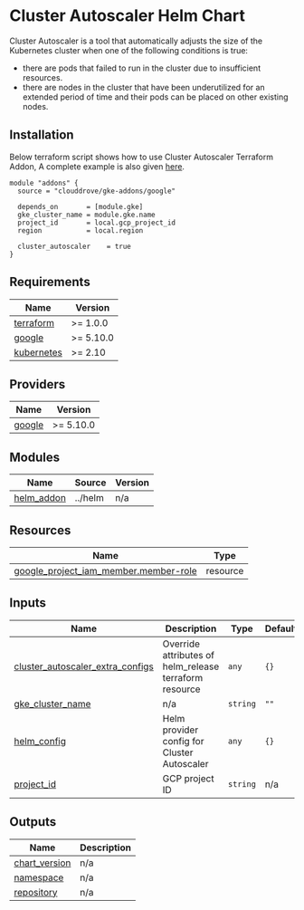 # Cluster Autoscaler Helm Chart

Cluster Autoscaler is a tool that automatically adjusts the size of the Kubernetes cluster when one of the following conditions is true:
- there are pods that failed to run in the cluster due to insufficient resources.
- there are nodes in the cluster that have been underutilized for an extended period of time and their pods can be placed on other existing nodes.

## Installation
Below terraform script shows how to use Cluster Autoscaler Terraform Addon, A complete example is also given [here](https://github.com/clouddrove/terraform-google-gke-addons/blob/master/_examples/complete/main.tf).

```hcl
module "addons" {
  source = "clouddrove/gke-addons/google"

  depends_on       = [module.gke]
  gke_cluster_name = module.gke.name
  project_id       = local.gcp_project_id
  region           = local.region

  cluster_autoscaler    = true
}
```

<!-- BEGINNING OF PRE-COMMIT-TERRAFORM DOCS HOOK -->
## Requirements

| Name | Version |
|------|---------|
| <a name="requirement_terraform"></a> [terraform](#requirement\_terraform) | >= 1.0.0 |
| <a name="requirement_google"></a> [google](#requirement\_google) | >= 5.10.0 |
| <a name="requirement_kubernetes"></a> [kubernetes](#requirement\_kubernetes) | >= 2.10 |

## Providers

| Name | Version |
|------|---------|
| <a name="provider_google"></a> [google](#provider\_google) | >= 5.10.0 |

## Modules

| Name | Source | Version |
|------|--------|---------|
| <a name="module_helm_addon"></a> [helm\_addon](#module\_helm\_addon) | ../helm | n/a |

## Resources

| Name | Type |
|------|------|
| [google_project_iam_member.member-role](https://registry.terraform.io/providers/hashicorp/google/latest/docs/resources/project_iam_member) | resource |

## Inputs

| Name | Description | Type | Default | Required |
|------|-------------|------|---------|:--------:|
| <a name="input_cluster_autoscaler_extra_configs"></a> [cluster\_autoscaler\_extra\_configs](#input\_cluster\_autoscaler\_extra\_configs) | Override attributes of helm\_release terraform resource | `any` | `{}` | no |
| <a name="input_gke_cluster_name"></a> [gke\_cluster\_name](#input\_gke\_cluster\_name) | n/a | `string` | `""` | no |
| <a name="input_helm_config"></a> [helm\_config](#input\_helm\_config) | Helm provider config for Cluster Autoscaler | `any` | `{}` | no |
| <a name="input_project_id"></a> [project\_id](#input\_project\_id) | GCP project ID | `string` | n/a | yes |

## Outputs

| Name | Description |
|------|-------------|
| <a name="output_chart_version"></a> [chart\_version](#output\_chart\_version) | n/a |
| <a name="output_namespace"></a> [namespace](#output\_namespace) | n/a |
| <a name="output_repository"></a> [repository](#output\_repository) | n/a |
<!-- END OF PRE-COMMIT-TERRAFORM DOCS HOOK -->
